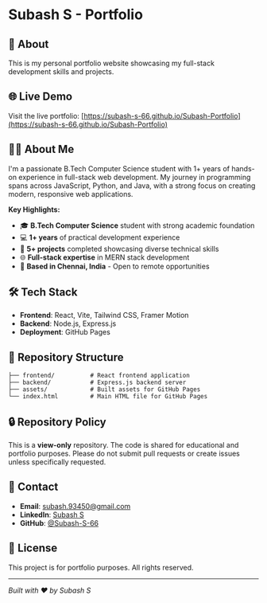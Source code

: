# Subash S - Portfolio

## 👋 About
This is my personal portfolio website showcasing my full-stack development skills and projects.

## 🌐 Live Demo
Visit the live portfolio: [https://subash-s-66.github.io/Subash-Portfolio](https://subash-s-66.github.io/Subash-Portfolio)

## 👨‍💻 About Me

I'm a passionate B.Tech Computer Science student with 1+ years of hands-on experience in full-stack web development. My journey in programming spans across JavaScript, Python, and Java, with a strong focus on creating modern, responsive web applications.

**Key Highlights:**
- 🎓 **B.Tech Computer Science** student with strong academic foundation
- 💻 **1+ years** of practical development experience
- 🚀 **5+ projects** completed showcasing diverse technical skills
- 🌐 **Full-stack expertise** in MERN stack development
- 📍 **Based in Chennai, India** - Open to remote opportunities

## 🛠️ Tech Stack
- **Frontend**: React, Vite, Tailwind CSS, Framer Motion
- **Backend**: Node.js, Express.js
- **Deployment**: GitHub Pages

## 📁 Repository Structure
```
├── frontend/          # React frontend application
├── backend/           # Express.js backend server
├── assets/            # Built assets for GitHub Pages
└── index.html         # Main HTML file for GitHub Pages
```

## 🔒 Repository Policy
This is a **view-only** repository. The code is shared for educational and portfolio purposes. Please do not submit pull requests or create issues unless specifically requested.

## 📧 Contact
- **Email**: subash.93450@gmail.com
- **LinkedIn**: [Subash S](https://www.linkedin.com/in/subash-s-514aa9373)
- **GitHub**: [@Subash-S-66](https://github.com/Subash-S-66)

## 📄 License
This project is for portfolio purposes. All rights reserved.

---
*Built with ❤️ by Subash S*
